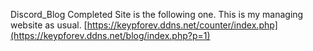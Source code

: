 Discord_Blog
Completed Site is the following one.
This is my managing website as usual.
[https://keypforev.ddns.net/counter/index.php](https://keypforev.ddns.net/blog/index.php?p=1)
